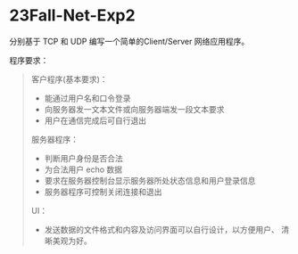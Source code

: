 # 23Fall-Net-Exp2

分别基于 TCP 和 UDP 编写一个简单的Client/Server 网络应用程序。

程序要求：

> 客户程序(基本要求)：
>
> - 能通过用户名和口令登录
> - 向服务器发一文本文件或向服务器端发一段文本要求
> - 用户在通信完成后可自行退出
>
> 服务器程序：
>
> - 判断用户身份是否合法
> - 为合法用户 echo 数据
> - 要求在服务器控制台显示服务器所处状态信息和用户登录信息
> - 服务器程序可控制关闭连接和退出
>
> UI：
>
> - 发送数据的文件格式和内容及访问界面可以自行设计，以方便用户、
>   清晰美观为好。